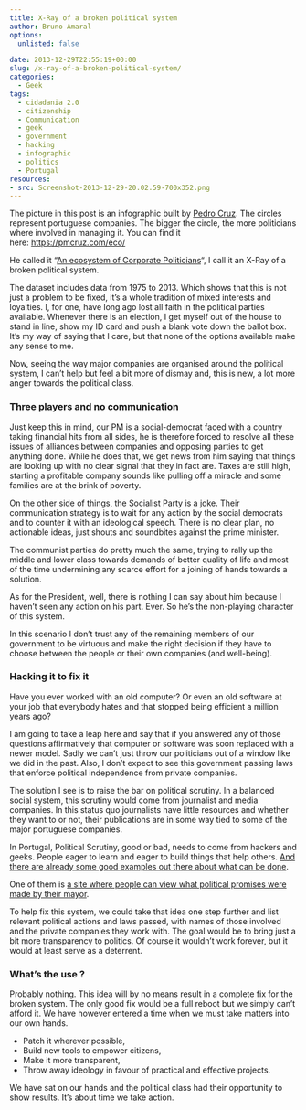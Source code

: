 ```yaml
---
title: X-Ray of a broken political system
author: Bruno Amaral
options:
  unlisted: false

date: 2013-12-29T22:55:19+00:00
slug: /x-ray-of-a-broken-political-system/
categories:
  - Geek
tags:
  - cidadania 2.0
  - citizenship
  - Communication
  - geek
  - government
  - hacking
  - infographic
  - politics
  - Portugal
resources: 
- src: Screenshot-2013-12-29-20.02.59-700x352.png
---
```

The picture in this post is an infographic built by [Pedro Cruz][1]. The circles represent portuguese companies. The bigger the circle, the more politicians where involved in managing it. You can find it here: <https://pmcruz.com/eco/>

He called it &#8220;[An ecosystem of Corporate Politicians][2]&#8220;, I call it an X-Ray of a broken political system.

The dataset includes data from 1975 to 2013. Which shows that this is not just a problem to be fixed, it&#8217;s a whole tradition of mixed interests and loyalties. I, for one, have long ago lost all faith in the political parties available. Whenever there is an election, I get myself out of the house to stand in line, show my ID card and push a blank vote down the ballot box. It&#8217;s my way of saying that I care, but that none of the options available make any sense to me.

Now, seeing the way major companies are organised around the political system, I can&#8217;t help but feel a bit more of dismay and, this is new, a lot more anger towards the political class.

### Three players and no communication

Just keep this in mind, our PM is a social-democrat faced with a country taking financial hits from all sides, he is therefore forced to resolve all these issues of alliances between companies and opposing parties to get anything done. While he does that, we get news from him saying that things are looking up with no clear signal that they in fact are. Taxes are still high, starting a profitable company sounds like pulling off a miracle and some families are at the brink of poverty.

On the other side of things, the Socialist Party is a joke. Their communication strategy is to wait for any action by the social democrats and to counter it with an ideological speech. There is no clear plan, no actionable ideas, just shouts and soundbites against the prime minister.

The communist parties do pretty much the same, trying to rally up the middle and lower class towards demands of better quality of life and most of the time undermining any scarce effort for a joining of hands towards a solution.

As for the President, well, there is nothing I can say about him because I haven&#8217;t seen any action on his part. Ever. So he&#8217;s the non-playing character of this system.

In this scenario I don&#8217;t trust any of the remaining members of our government to be virtuous and make the right decision if they have to choose between the people or their own companies (and well-being).

### Hacking it to fix it

Have you ever worked with an old computer? Or even an old software at your job that everybody hates and that stopped being efficient a million years ago?

I am going to take a leap here and say that if you answered any of those questions affirmatively that computer or software was soon replaced with a newer model. Sadly we can&#8217;t just throw our politicians out of a window like we did in the past. Also, I don&#8217;t expect to see this government passing laws that enforce political independence from private companies.

The solution I see is to raise the bar on political scrutiny. In a balanced social system, this scrutiny would come from journalist and media companies. In this status quo journalists have little resources and whether they want to or not, their publications are in some way tied to some of the major portuguese companies.

In Portugal, Political Scrutiny, good or bad, needs to come from hackers and geeks. People eager to learn and eager to build things that help others. [And there are already some good examples out there about what can be done][3].

One of them is [a site where people can view what political promises were made by their mayor][4].

To help fix this system, we could take that idea one step further and list relevant political actions and laws passed, with names of those involved and the private companies they work with. The goal would be to bring just a bit more transparency to politics. Of course it wouldn&#8217;t work forever, but it would at least serve as a deterrent.

### What&#8217;s the use ?

Probably nothing. This idea will by no means result in a complete fix for the broken system. The only good fix would be a full reboot but we simply can&#8217;t afford it. We have however entered a time when we must take matters into our own hands.

  * Patch it wherever possible,
  * Build new tools to empower citizens,
  * Make it more transparent,
  * Throw away ideology in favour of practical and effective projects.

We have sat on our hands and the political class had their opportunity to show results. It&#8217;s about time we take action.

&nbsp;



 [1]: https://pmcruz.com/about
 [2]: https://pmcruz.com/eco/
 [3]: https://cidadania20.com/
 [4]: https://www.promessaspoliticas.com/
